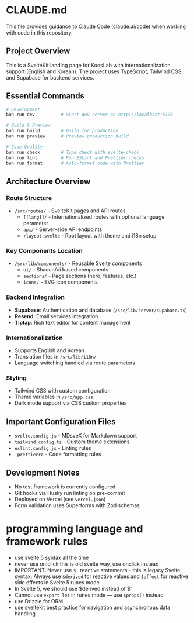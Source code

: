 # CLAUDE.md

This file provides guidance to Claude Code (claude.ai/code) when working with code in this repository.

## Project Overview

This is a SvelteKit landing page for KoosLab with internationalization support (English and Korean). The project uses TypeScript, Tailwind CSS, and Supabase for backend services.

## Essential Commands

```bash
# Development
bun run dev          # Start dev server on http://localhost:5173

# Build & Preview
bun run build        # Build for production
bun run preview      # Preview production build

# Code Quality
bun run check        # Type check with svelte-check
bun run lint         # Run ESLint and Prettier checks
bun run format       # Auto-format code with Prettier
```

## Architecture Overview

### Route Structure

- `/src/routes/` - SvelteKit pages and API routes
  - `[[lang]]/` - Internationalized routes with optional language parameter
  - `api/` - Server-side API endpoints
  - `+layout.svelte` - Root layout with theme and i18n setup

### Key Components Location

- `/src/lib/components/` - Reusable Svelte components
  - `ui/` - Shadcn/ui based components
  - `sections/` - Page sections (hero, features, etc.)
  - `icons/` - SVG icon components

### Backend Integration

- **Supabase**: Authentication and database (`/src/lib/server/supabase.ts`)
- **Resend**: Email services integration
- **Tiptap**: Rich text editor for content management

### Internationalization

- Supports English and Korean
- Translation files in `/src/lib/i18n/`
- Language switching handled via route parameters

### Styling

- Tailwind CSS with custom configuration
- Theme variables in `/src/app.css`
- Dark mode support via CSS custom properties

## Important Configuration Files

- `svelte.config.js` - MDsveX for Markdown support
- `tailwind.config.ts` - Custom theme extensions
- `eslint.config.js` - Linting rules
- `.prettierrc` - Code formatting rules

## Development Notes

- No test framework is currently configured
- Git hooks via Husky run linting on pre-commit
- Deployed on Vercel (see `vercel.json`)
- Form validation uses Superforms with Zod schemas

# programming language and framework rules

- use svelte 5 syntax all the time
- never use on:click this is old svelte way, use onclick instead
- IMPORTANT: Never use `$:` reactive statements - this is legacy Svelte syntax. Always use `$derived` for reactive values and `$effect` for reactive side effects in Svelte 5 runes mode
- In Svelte 5, we should use $derived instead of $:
- Cannot use `export let` in runes mode — use `$props()` instead
- use Drizzle for ORM
- use sveltekit best practice for navigation and asynchronous data handling
